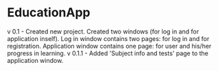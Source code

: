 # EducationApp
v 0.1 - Created new project. Created two windows (for log in and for application inself). Log in window contains two pages: for log in and 
for registration. Application window contains one page: for user and his/her progress in learning.
v 0.1.1 - Added 'Subject info and tests' page to the application window.
